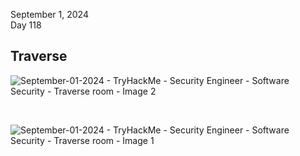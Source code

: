 September 1, 2024<br>
Day 118<br>

<h2>Traverse</h2>

![September-01-2024 - TryHackMe - Security Engineer - Software Security - Traverse room - Image 2](https://github.com/user-attachments/assets/29448987-457d-4d91-afcc-f8507290c92e)

<br>

![September-01-2024 - TryHackMe - Security Engineer - Software Security - Traverse room - Image 1](https://github.com/user-attachments/assets/c62908ce-78ba-4f99-9b41-8c702f4c151e)


